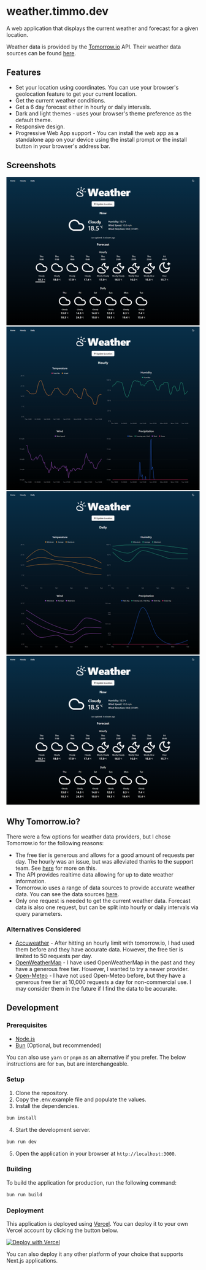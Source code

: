 # weather.timmo.dev

A web application that displays the current weather and forecast for a given location.

Weather data is provided by the [Tomorrow.io](https://www.tomorrow.io/) API. Their weather data sources can be found [here](https://app.tomorrow.io/tomorrow-data-sources).

## Features

- Set your location using coordinates. You can use your browser's geolocation feature to get your current location.
- Get the current weather conditions.
- Get a 6 day forecast either in hourly or daily intervals.
- Dark and light themes - uses your browser's theme preference as the default theme.
- Responsive design.
- Progressive Web App support - You can install the web app as a standalone app on your device using the install prompt or the install button in your browser's address bar.

## Screenshots

[![Homepage (Dark)](https://raw.githubusercontent.com/timmo001/weather.timmo.dev/master/resources/home-dark.png)](https://weather.timmo.dev)
[![Hourly (Dark)](https://raw.githubusercontent.com/timmo001/weather.timmo.dev/master/resources/hourly-dark.png)](https://weather.timmo.dev/hourly)
[![Daily (Dark)](https://raw.githubusercontent.com/timmo001/weather.timmo.dev/master/resources/daily-dark.png)](https://weather.timmo.dev/daily)
[![Homepage (Light)](https://raw.githubusercontent.com/timmo001/weather.timmo.dev/master/resources/home-dark.png)](https://weather.timmo.dev)

## Why Tomorrow.io?

There were a few options for weather data providers, but I chose Tomorrow.io for the following reasons:

- The free tier is generous and allows for a good amount of requests per day. The hourly was an issue, but was alleviated thanks to the support team. See [here](https://github.com/timmo001/weather.timmo.dev/discussions/21) for more on this.
- The API provides realtime data allowing for up to date weather information.
- Tomorrow.io uses a range of data sources to provide accurate weather data. You can see the data sources [here](https://app.tomorrow.io/tomorrow-data-sources).
- Only one request is needed to get the current weather data. Forecast data is also one request, but can be split into hourly or daily intervals via query parameters.

### Alternatives Considered

- [Accuweather](https://github.com/timmo001/weather.timmo.dev/tree/accuweather) - After hitting an hourly limit with tomorrow.io, I had used them before and they have accurate data. However, the free tier is limited to 50 requests per day.
- [OpenWeatherMap](https://openweathermap.org) - I have used OpenWeatherMap in the past and they have a generous free tier. However, I wanted to try a newer provider.
- [Open-Meteo](https://open-meteo.com) - I have not used Open-Meteo before, but they have a generous free tier at 10,000 requests a day for non-commercial use. I may consider them in the future if I find the data to be accurate.

## Development

### Prerequisites

- [Node.js](https://nodejs.org)
- [Bun](https://bun.sh) (Optional, but recommended)

You can also use `yarn` or `pnpm` as an alternative if you prefer. The below instructions are for `bun`, but are interchangeable.

### Setup

1. Clone the repository.
2. Copy the .env.example file and populate the values.
3. Install the dependencies.

```sh
bun install
```

4. Start the development server.

```sh
bun run dev
```

5. Open the application in your browser at `http://localhost:3000`.

### Building

To build the application for production, run the following command:

```sh
bun run build
```

### Deployment

This application is deployed using [Vercel](https://vercel.com). You can deploy it to your own Vercel account by clicking the button below.

[![Deploy with Vercel](https://vercel.com/button)](https://vercel.com/new/clone?repository-url=https%3A%2F%2Fgithub.com%2Ftimmo001%2Fweather.timmo.dev&env=WEATHER_API_KEY&envDescription=Your%20API%20key%20from%20tomorrow.io&project-name=my-weather-app&repository-name=my-weather-app)

You can also deploy it any other platform of your choice that supports Next.js applications.
